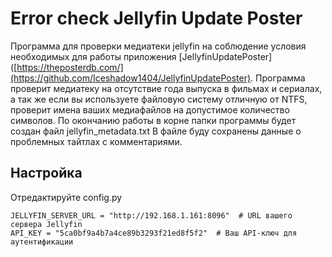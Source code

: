 # Error check Jellyfin Update Poster

Программа для проверки медиатеки jellyfin на соблюдение условия необходимых для работы приложения [JellyfinUpdatePoster]([https://theposterdb.com/](https://github.com/Iceshadow1404/JellyfinUpdatePoster).
Программа проверит медиатеку на отсутствие года выпуска в фильмах и сериалах, а так же если вы используете файловую систему отличную от NTFS, проверит имена ваших медиафайлов на допустимое количество символов.
По окончанию работы в корне папки программы будет создан файл jellyfin_metadata.txt
В файле буду сохранены данные о проблемных тайтлах с комментариями.

## Настройка
Отредактируйте config.py
```
JELLYFIN_SERVER_URL = "http://192.168.1.161:8096"  # URL вашего сервера Jellyfin
API_KEY = "5ca0bf9a4b7a4ce89b3293f21ed8f5f2"  # Ваш API-ключ для аутентификации

```
